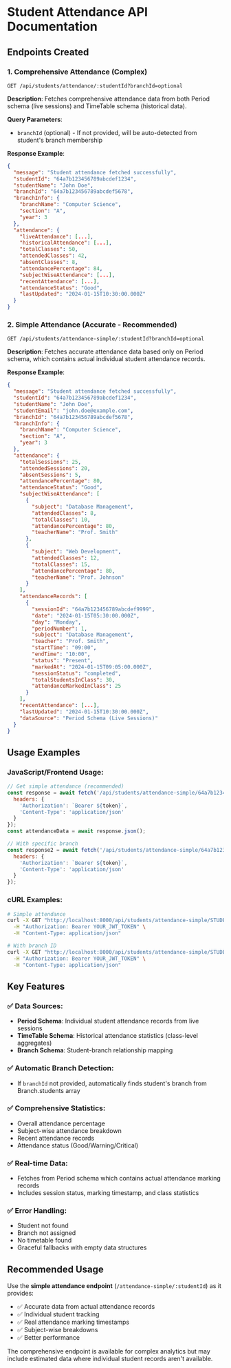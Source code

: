 # Student Attendance API Documentation

## Endpoints Created

### 1. Comprehensive Attendance (Complex)
```
GET /api/students/attendance/:studentId?branchId=optional
```

**Description**: Fetches comprehensive attendance data from both Period schema (live sessions) and TimeTable schema (historical data).

**Query Parameters**:
- `branchId` (optional) - If not provided, will be auto-detected from student's branch membership

**Response Example**:
```json
{
  "message": "Student attendance fetched successfully",
  "studentId": "64a7b123456789abcdef1234",
  "studentName": "John Doe",
  "branchId": "64a7b123456789abcdef5678",
  "branchInfo": {
    "branchName": "Computer Science",
    "section": "A",
    "year": 3
  },
  "attendance": {
    "liveAttendance": [...],
    "historicalAttendance": [...],
    "totalClasses": 50,
    "attendedClasses": 42,
    "absentClasses": 8,
    "attendancePercentage": 84,
    "subjectWiseAttendance": [...],
    "recentAttendance": [...],
    "attendanceStatus": "Good",
    "lastUpdated": "2024-01-15T10:30:00.000Z"
  }
}
```

### 2. Simple Attendance (Accurate - Recommended)
```
GET /api/students/attendance-simple/:studentId?branchId=optional
```

**Description**: Fetches accurate attendance data based only on Period schema, which contains actual individual student attendance records.

**Response Example**:
```json
{
  "message": "Student attendance fetched successfully",
  "studentId": "64a7b123456789abcdef1234",
  "studentName": "John Doe",
  "studentEmail": "john.doe@example.com",
  "branchId": "64a7b123456789abcdef5678",
  "branchInfo": {
    "branchName": "Computer Science",
    "section": "A",
    "year": 3
  },
  "attendance": {
    "totalSessions": 25,
    "attendedSessions": 20,
    "absentSessions": 5,
    "attendancePercentage": 80,
    "attendanceStatus": "Good",
    "subjectWiseAttendance": [
      {
        "subject": "Database Management",
        "attendedClasses": 8,
        "totalClasses": 10,
        "attendancePercentage": 80,
        "teacherName": "Prof. Smith"
      },
      {
        "subject": "Web Development",
        "attendedClasses": 12,
        "totalClasses": 15,
        "attendancePercentage": 80,
        "teacherName": "Prof. Johnson"
      }
    ],
    "attendanceRecords": [
      {
        "sessionId": "64a7b123456789abcdef9999",
        "date": "2024-01-15T05:30:00.000Z",
        "day": "Monday",
        "periodNumber": 1,
        "subject": "Database Management",
        "teacher": "Prof. Smith",
        "startTime": "09:00",
        "endTime": "10:00",
        "status": "Present",
        "markedAt": "2024-01-15T09:05:00.000Z",
        "sessionStatus": "completed",
        "totalStudentsInClass": 30,
        "attendanceMarkedInClass": 25
      }
    ],
    "recentAttendance": [...],
    "lastUpdated": "2024-01-15T10:30:00.000Z",
    "dataSource": "Period Schema (Live Sessions)"
  }
}
```

## Usage Examples

### JavaScript/Frontend Usage:
```javascript
// Get simple attendance (recommended)
const response = await fetch('/api/students/attendance-simple/64a7b123456789abcdef1234', {
  headers: {
    'Authorization': `Bearer ${token}`,
    'Content-Type': 'application/json'
  }
});
const attendanceData = await response.json();

// With specific branch
const response2 = await fetch('/api/students/attendance-simple/64a7b123456789abcdef1234?branchId=64a7b123456789abcdef5678', {
  headers: {
    'Authorization': `Bearer ${token}`,
    'Content-Type': 'application/json'
  }
});
```

### cURL Examples:
```bash
# Simple attendance
curl -X GET "http://localhost:8000/api/students/attendance-simple/STUDENT_ID" \
  -H "Authorization: Bearer YOUR_JWT_TOKEN" \
  -H "Content-Type: application/json"

# With branch ID
curl -X GET "http://localhost:8000/api/students/attendance-simple/STUDENT_ID?branchId=BRANCH_ID" \
  -H "Authorization: Bearer YOUR_JWT_TOKEN" \
  -H "Content-Type: application/json"
```

## Key Features

### ✅ **Data Sources**:
- **Period Schema**: Individual student attendance records from live sessions
- **TimeTable Schema**: Historical attendance statistics (class-level aggregates)
- **Branch Schema**: Student-branch relationship mapping

### ✅ **Automatic Branch Detection**:
- If `branchId` not provided, automatically finds student's branch from Branch.students array

### ✅ **Comprehensive Statistics**:
- Overall attendance percentage
- Subject-wise attendance breakdown
- Recent attendance records
- Attendance status (Good/Warning/Critical)

### ✅ **Real-time Data**:
- Fetches from Period schema which contains actual attendance marking records
- Includes session status, marking timestamp, and class statistics

### ✅ **Error Handling**:
- Student not found
- Branch not assigned
- No timetable found
- Graceful fallbacks with empty data structures

## Recommended Usage

Use the **simple attendance endpoint** (`/attendance-simple/:studentId`) as it provides:
- ✅ Accurate data from actual attendance records
- ✅ Individual student tracking
- ✅ Real attendance marking timestamps
- ✅ Subject-wise breakdowns
- ✅ Better performance

The comprehensive endpoint is available for complex analytics but may include estimated data where individual student records aren't available.